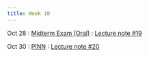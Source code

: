 ```yaml
---
title: Week 10
---
```


Oct 28
: [Midterm Exam (Oral)](https://boguoporousmedia.github.io/HWRS504-2025Fall/lecture/)
  : [Lecture note #19](https://boguoporousmedia.github.io/HWRS504-2025Fall/lecture/)

Oct 30
: [PINN](https://boguoporousmedia.github.io/HWRS504-2025Fall/lecture/)
  : [Lecture note #20](https://boguoporousmedia.github.io/HWRS504-2025Fall/lecture/)
